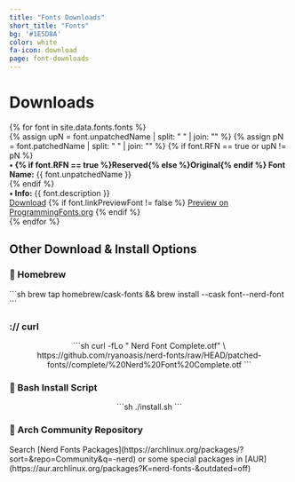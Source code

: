 ```yaml
---
title: "Fonts Downloads"
short_title: "Fonts"
bg: '#1E5D8A'
color: white
fa-icon: download
page: font-downloads
---
```


<h1 class="center">Downloads</h1>

<div class="d-flex flex-row flex-wrap align-items-stretch justify-content-betweeen justify-content-aroundd justify-content-center">
{% for font in site.data.fonts.fonts %}
  <div class="item">
      <a href="https://github.com/ryanoasis/nerd-fonts/releases/download/v{{ site.current_version }}/{{ font.folderName }}.zip" class="font-preview" style="background-image: url('/assets/img/previews/{{ font.imagePreviewFont }}.svg')">
      </a>
      {% assign upN = font.unpatchedName | split: " " | join: "" %}
      {% assign pN = font.patchedName | split: " " | join: "" %}
      {% if font.RFN == true or upN != pN %}<div><strong>&bull; {% if font.RFN == true %}Reserved{% else %}Original{% endif %} Font Name:</strong> {{ font.unpatchedName }}</div>{% endif %}
      <div><strong>&bull; Info:</strong> {{ font.description }}</div>
      <div class="nerd-font-buttons-wrapper">
        <a href="https://github.com/ryanoasis/nerd-fonts/releases/download/v{{ site.current_version }}/{{ font.folderName }}.zip" class="inlineblock bg-green border-white text-white nerd-font-button nf-fa-download">Download</a>
        {% if font.linkPreviewFont != false %}
        <a href="https://www.programmingfonts.org/#{{ font.linkPreviewFont }}" target="_blank" alt="Full Preview of {{ font.patchedName }} on ProgrammingFonts.org" class="inlineblock bg-purple border-white text-white nerd-font-button nf-oct-link_external">Preview on ProgrammingFonts.org</a>
        {% endif %}
      </div>
  </div>
{% endfor %}
</div>

<div class="clear"></div>


<h2 class="center"> Other Download & Install Options </h2>

<h3 class="center"> <span></span> Homebrew </h3>
<div class="center" markdown="1">
```sh
brew tap homebrew/cask-fonts &&
brew install --cask font-<FONT NAME>-nerd-font
```
</div>
<p/>
<h3 class="center"> :// curl </h3>
<div align="center" markdown="1">
```sh
curl -fLo "<FONT NAME> Nerd Font Complete.otf" \
https://github.com/ryanoasis/nerd-fonts/raw/HEAD/patched-fonts/<FONT_PATH>/complete/<FONT_NAME>%20Nerd%20Font%20Complete.otf
```
</div>
<p/>
<h3 class="center"> <span></span> Bash Install Script </h3>
<div align="center" markdown="1">
```sh
./install.sh <FontName>
```
</div>
<p/>
<h3 class="center"> <span></span> Arch Community Repository</h3>
<div markdown="1" class="center">
Search [Nerd Fonts Packages](https://archlinux.org/packages/?sort=&repo=Community&q=-nerd) or some special packages in [AUR](https://aur.archlinux.org/packages?K=nerd-fonts-&outdated=off)
</div>
